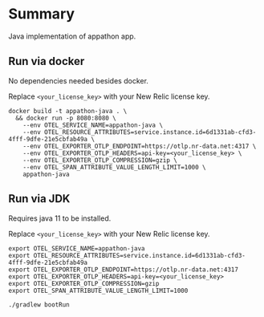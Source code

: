 # Summary

Java implementation of appathon app.

## Run via docker

No dependencies needed besides docker.

Replace `<your_license_key>` with your New Relic license key.

```shell
docker build -t appathon-java . \
  && docker run -p 8080:8080 \
    --env OTEL_SERVICE_NAME=appathon-java \
    --env OTEL_RESOURCE_ATTRIBUTES=service.instance.id=6d1331ab-cfd3-4fff-9dfe-21e5cbfab49a \
    --env OTEL_EXPORTER_OTLP_ENDPOINT=https://otlp.nr-data.net:4317 \
    --env OTEL_EXPORTER_OTLP_HEADERS=api-key=<your_license_key> \
    --env OTEL_EXPORTER_OTLP_COMPRESSION=gzip \
    --env OTEL_SPAN_ATTRIBUTE_VALUE_LENGTH_LIMIT=1000 \
    appathon-java
```

## Run via JDK

Requires java 11 to be installed. 

Replace `<your_license_key>` with your New Relic license key.

```shell
export OTEL_SERVICE_NAME=appathon-java
export OTEL_RESOURCE_ATTRIBUTES=service.instance.id=6d1331ab-cfd3-4fff-9dfe-21e5cbfab49a
export OTEL_EXPORTER_OTLP_ENDPOINT=https://otlp.nr-data.net:4317
export OTEL_EXPORTER_OTLP_HEADERS=api-key=<your_license_key>
export OTEL_EXPORTER_OTLP_COMPRESSION=gzip
export OTEL_SPAN_ATTRIBUTE_VALUE_LENGTH_LIMIT=1000

./gradlew bootRun
```